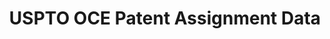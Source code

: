 ---
layout: default
bigquery: https://console.cloud.google.com/bigquery?p=patents-public-data&d=uspto_oce_assignment&page=dataset
citation: '"USPTO OCE Patent Assignment Data" by the USPTO, for public use. Marco,
  Alan C., Graham, Stuart J.H., Myers, Amanda F., D''Agostino, Paul A and Apple, Kirsten,
  "The USPTO Patent Assignment Dataset: Descriptions and Analysis" (July 27, 2015).'
contributors: Marco, Alan C., Graham, Stuart J.H., Myers, Amanda F., D'Agostino, Paul
  A, Apple, Kirsten
cost: None
description: The USPTO allows parties to record assignments of patents and patent
  applications to, as much as possible, maintain a complete history of claimed interests
  in a patent. The USPTO also permits recording of other documents that affect title
  (such as certificates of name change and mergers of businesses) or are relevant
  to patent ownership (such as licensing agreements, security interests, mortgages,
  and liens). The 2020 update to the Patent Assignment Dataset contains detailed information
  on 8.97 million patent assignments and other transactions recorded at the USPTO
  since 1970 and involving roughly 15.1 million patents and patent applications. It
  is derived from the recording of patent transfers by parties with the USPTO.
last_edit: Fri, 03 Mar 2023 13:41:19 GMT
location: https://www.uspto.gov/ip-policy/economic-research/research-datasets/patent-assignment-dataset
maintained_by: EconomicsData@uspto.gov
related_publications: http://ssrn.com/abstract=2636461
schema_fields:
- reel_no
- pgpub_country
- admin_pat_no_for_appno
- caddress_2
- grant_doc_num
- ee_address_1
- ee_city
- ee_name
- appno_date
- caddress_4
- exec_dt
- caddress_3
- error
- file_id
- record_dt
- last_update_dt
- ee_postcode
- grant_country
- employer_assign
- caddress_1
- purge_in
- page_count
- lang
- admin_appl_id_for_grant
- ack_dt
- grant_date
- frame_no
- convey_ty
- rf_id
- ee_address_2
- cname
- ee_state
- appno_doc_num
- pgpub_date
- title
- or_name
- pgpub_doc_num
- appno_country
- publication_number
- ee_country
- convey_text
slug: /uspto_patent_assignment
tags:
- patents
- claims
- assignment
terms_of_use: 'USPTO’s online databases are not designed or intended to be a source
  for bulk downloads of USPTO data when accessed through the website’s interfaces.
  Individuals, companies, IP addresses, or blocks of IP addresses who, in effect,
  deny or decrease service by generating unusually high numbers of database accesses
  (searches, pages, or hits), whether generated manually or in an automated fashion,
  may be denied access to USPTO servers without notice.


  Bulk data products may be separately obtained from the USPTO, either for free or
  at the cost of dissemination. For details, see information on Electronic Bulk Data
  Products: https://www.uspto.gov/learning-and-resources/electronic-bulk-data-products'
timeframe: 1970-2020
title: USPTO OCE Patent Assignment Data
uuid: 7c697eb3-2d99-4b44-87cb-d3c7bb0568e1
---